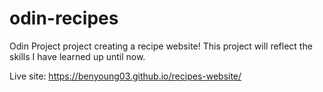 # odin-recipes
Odin Project project creating a recipe website!
This project will reflect the skills I have learned up until now.

Live site: https://benyoung03.github.io/recipes-website/
